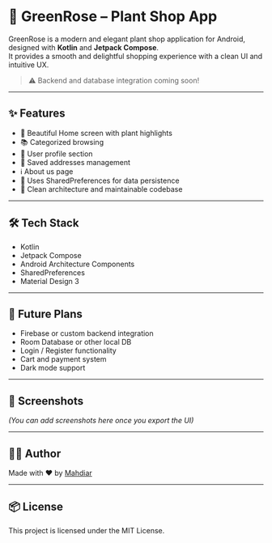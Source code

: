 # 🌿 GreenRose – Plant Shop App

GreenRose is a modern and elegant plant shop application for Android, designed with **Kotlin** and **Jetpack Compose**.  
It provides a smooth and delightful shopping experience with a clean UI and intuitive UX.

> ⚠️ Backend and database integration coming soon!

---

## ✨ Features

- 🏡 Beautiful Home screen with plant highlights  
- 📚 Categorized browsing  
- 👤 User profile section  
- 📍 Saved addresses management  
- ℹ️ About us page  
- 🧠 Uses SharedPreferences for data persistence  
- 🎨 Clean architecture and maintainable codebase  

---

## 🛠️ Tech Stack

- Kotlin  
- Jetpack Compose  
- Android Architecture Components  
- SharedPreferences  
- Material Design 3  

---

## 🚀 Future Plans

- Firebase or custom backend integration  
- Room Database or other local DB  
- Login / Register functionality  
- Cart and payment system  
- Dark mode support  

---

## 📸 Screenshots

*(You can add screenshots here once you export the UI)*

---

## 🧑‍💻 Author

Made with ❤️ by [Mahdiar](mailto:mahdiarbarzegar0@gmail.com)

---

## 📦 License

This project is licensed under the MIT License.
